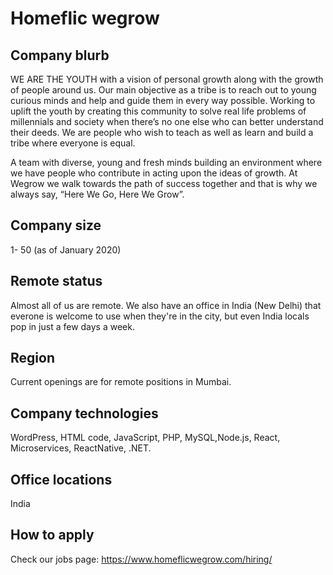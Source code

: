 # Homeflic wegrow

## Company blurb

WE ARE THE YOUTH with a vision of personal growth along with the growth of people around us. Our main objective as a tribe is to reach out to young curious minds and help and guide them in every way possible. Working to uplift the youth by creating this community to solve real life problems of millennials and society when there’s no one else who can better understand their deeds. We are people who wish to teach as well as learn and build a tribe where everyone is equal.

A team with diverse, young and fresh minds building an environment where we have people who contribute in acting upon the ideas of growth. At Wegrow we walk towards the path of success together and that is why we always say, “Here We Go, Here We Grow”.

## Company size

1- 50 (as of January 2020)

## Remote status

Almost all of us are remote. We also have an office in India (New Delhi) that everone is welcome to use when they're in the city, but even India locals pop in just a few days a week.

## Region

Current openings are for remote positions in Mumbai.

## Company technologies

WordPress, HTML code, JavaScript, PHP, MySQL,Node.js, React, Microservices, ReactNative, .NET.

## Office locations

India

## How to apply

Check our jobs page: https://www.homeflicwegrow.com/hiring/
